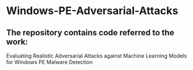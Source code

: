 # Windows-PE-Adversarial-Attacks
## The repository contains code referred to the work:  
Evaluating Realistic Adversarial Attacks against Machine Learning Models for Windows PE Malware Detection
